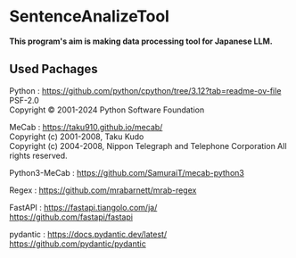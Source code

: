 # SentenceAnalizeTool
**This program's aim is making data processing tool for Japanese LLM.**


## Used Pachages <br>
Python : https://github.com/python/cpython/tree/3.12?tab=readme-ov-file<br>
         PSF-2.0<br>
         Copyright © 2001-2024 Python Software Foundation

MeCab : https://taku910.github.io/mecab/<br>
         Copyright (c) 2001-2008, Taku Kudo<br>
         Copyright (c) 2004-2008, Nippon Telegraph and Telephone Corporation All rights reserved.

Python3-MeCab : https://github.com/SamuraiT/mecab-python3

Regex : https://github.com/mrabarnett/mrab-regex

FastAPI : https://fastapi.tiangolo.com/ja/<br>
         https://github.com/fastapi/fastapi

pydantic : https://docs.pydantic.dev/latest/<br>
         https://github.com/pydantic/pydantic
